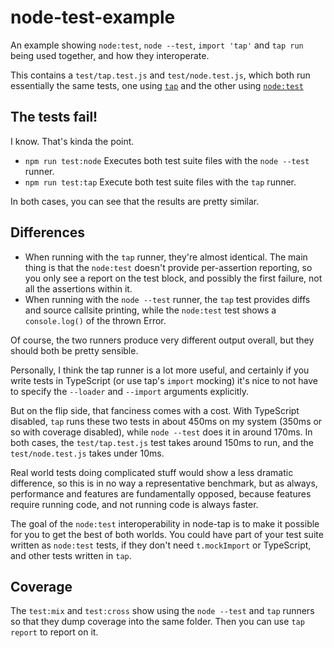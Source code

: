 # node-test-example

An example showing `node:test`, `node --test`, `import 'tap'` and
`tap run` being used together, and how they interoperate.

This contains a `test/tap.test.js` and `test/node.test.js`, which
both run essentially the same tests, one using
[`tap`](https://node-tap.org) and the other using
[`node:test`](https://nodejs.org/api/test.html)

## The tests fail!

I know. That's kinda the point.

* `npm run test:node` Executes both test suite files with the
  `node --test` runner.
* `npm run test:tap` Execute both test suite files with the
  `tap` runner.

In both cases, you can see that the results are pretty similar.

## Differences

- When running with the `tap` runner, they're almost identical.
  The main thing is that the `node:test` doesn't provide
  per-assertion reporting, so you only see a report on the test
  block, and possibly the first failure, not all the assertions
  within it.
- When running with the `node --test` runner, the `tap` test
  provides diffs and source callsite printing, while the
  `node:test` test shows a `console.log()` of the thrown Error.

Of course, the two runners produce very different output overall,
but they should both be pretty sensible.

Personally, I think the tap runner is a lot more useful, and
certainly if you write tests in TypeScript (or use tap's `import`
mocking) it's nice to not have to specify the `--loader` and
`--import` arguments explicitly.

But on the flip side, that fanciness comes with a cost. With
TypeScript disabled, `tap` runs these two tests in about 450ms on
my system (350ms or so with coverage disabled), while `node
--test` does it in around 170ms. In both cases, the
`test/tap.test.js` test takes around 150ms to run, and the
`test/node.test.js` takes under 10ms.

Real world tests doing complicated stuff would show a less
dramatic difference, so this is in no way a representative
benchmark, but as always, performance and features are
fundamentally opposed, because features require running code, and
not running code is always faster.

The goal of the `node:test` interoperability in node-tap is to
make it possible for you to get the best of both worlds. You
could have part of your test suite written as `node:test` tests,
if they don't need `t.mockImport` or TypeScript, and other tests
written in `tap`.

## Coverage

The `test:mix` and `test:cross` show using the `node --test` and
`tap` runners so that they dump coverage into the same folder.
Then you can use `tap report` to report on it.
